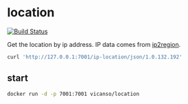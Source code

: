 # location

[![Build Status](https://img.shields.io/travis/vicanso/location.svg?label=linux+build)](https://travis-ci.org/vicanso/location)


Get the location by ip address. IP data comes from [ip2region](https://github.com/lionsoul2014/ip2region).


```bash
curl 'http://127.0.0.1:7001/ip-location/json/1.0.132.192'
```

## start

```bash
docker run -d -p 7001:7001 vicanso/location
```